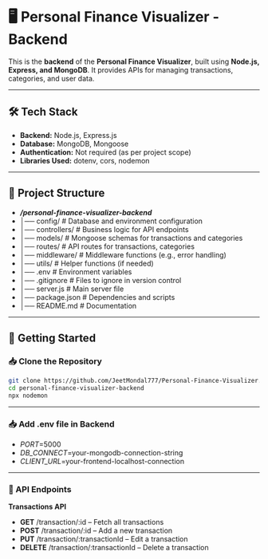 # **🖥️ Personal Finance Visualizer - Backend**  

This is the **backend** of the **Personal Finance Visualizer**, built using **Node.js, Express, and MongoDB**. It provides APIs for managing transactions, categories, and user data.  

---

## **🛠️ Tech Stack**  
- **Backend:** Node.js, Express.js  
- **Database:** MongoDB, Mongoose  
- **Authentication:** Not required (as per project scope)  
- **Libraries Used:** dotenv, cors, nodemon  

---

## **📂 Project Structure**  

- ***/personal-finance-visualizer-backend***
- │── config/ # Database and environment configuration
- │── controllers/ # Business logic for API endpoints
- │── models/ # Mongoose schemas for transactions and categories
- │── routes/ # API routes for transactions, categories
- │── middleware/ # Middleware functions (e.g., error handling)
- │── utils/ # Helper functions (if needed)
- │── .env # Environment variables
- │── .gitignore # Files to ignore in version control
- │── server.js # Main server file
- │── package.json # Dependencies and scripts
- │── README.md # Documentation


---

## **🚀 Getting Started**  

### **📥 Clone the Repository**  
```bash
git clone https://github.com/JeetMondal777/Personal-Finance-Visualizer.git
cd personal-finance-visualizer-backend
npx nodemon

```

---

### **📥 Add .env file in Backend**  

- *PORT*=5000
- *DB_CONNECT*=your-mongodb-connection-string
- *CLIENT_URL*=your-frontend-localhost-connection

---
### **📌 API Endpoints**
**Transactions API**
-  **GET**  /transaction/:id – Fetch all transactions
-  **POST**  /transaction/:id – Add a new transaction
-  **PUT**  /transaction/:transactionId – Edit a transaction
-  **DELETE**  /transaction/:transactionId – Delete a transaction

